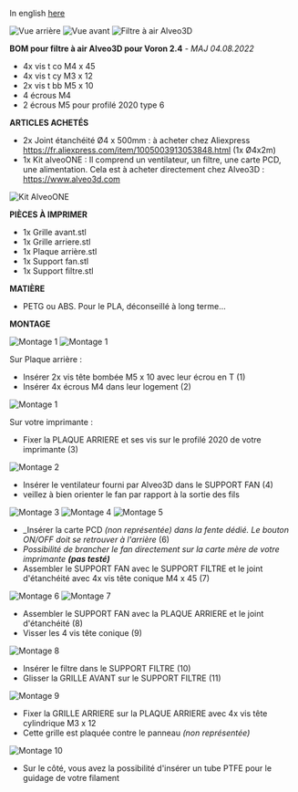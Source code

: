 In english [here](https://github.com/Itzo1978/Voron-2.4/blob/main/VoronMods/Air%20Filter%20Alveo3D%20for%20Voron%202.4/README_EN.md)

![Vue arrière](https://github.com/Itzo1978/Voron-2.4/blob/main/VoronMods/Air%20Filter%20Alveo3D%20for%20Voron%202.4/Images/Image12.png)
![Vue avant](https://github.com/Itzo1978/Voron-2.4/blob/main/VoronMods/Air%20Filter%20Alveo3D%20for%20Voron%202.4/Images/Image13.png)
![Filtre à air Alveo3D](https://github.com/Itzo1978/Voron-2.4/blob/main/VoronMods/Air%20Filter%20Alveo3D%20for%20Voron%202.4/Images/Air%20Filter%20Alveo3D%20for%20Voron%202.4.png)

**BOM pour filtre à air Alveo3D pour Voron 2.4** - _MAJ 04.08.2022_
- 4x vis t co M4 x 45
- 4x vis t cy M3 x 12
- 2x vis t bb M5 x 10
- 4 écrous M4
- 2 écrous M5 pour profilé 2020 type 6


**ARTICLES ACHETÉS**
- 2x Joint étanchéité Ø4 x 500mm : à acheter chez Aliexpress https://fr.aliexpress.com/item/1005003913053848.html (1x Ø4x2m)
- 1x Kit alveoONE : Il comprend un ventilateur, un filtre, une carte PCD, une alimentation. Cela est à acheter directement chez Alveo3D : https://www.alveo3d.com

 ![Kit AlveoONE](https://www.alveo3d.com/wp-content/uploads/2020/01/vignette-produit-non-imprimable-PF-white2425.webp)


**PIÈCES À IMPRIMER**
- 1x Grille avant.stl
- 1x Grille arriere.stl
- 1x Plaque arrière.stl
- 1x Support fan.stl
- 1x Support filtre.stl

  
**MATIÈRE** 
- PETG ou ABS. Pour le PLA, déconseillé à long terme... 


**MONTAGE**

![Montage 1](https://github.com/Itzo1978/Voron-2.4/blob/main/VoronMods/Air%20Filter%20Alveo3D%20for%20Voron%202.4/Images/Image1.png)
![Montage 1](https://github.com/Itzo1978/Voron-2.4/blob/main/VoronMods/Air%20Filter%20Alveo3D%20for%20Voron%202.4/Images/Image2.png)

Sur Plaque arrière :
- Insérer 2x vis tête bombée M5 x 10 avec leur écrou en T (1)
- Insérer 4x écrous M4 dans leur logement (2)


![Montage 1](https://github.com/Itzo1978/Voron-2.4/blob/main/VoronMods/Air%20Filter%20Alveo3D%20for%20Voron%202.4/Images/Image3.png)

Sur votre imprimante :
- Fixer la PLAQUE ARRIERE et ses vis sur le profilé 2020 de votre imprimante (3)


![Montage 2](https://github.com/Itzo1978/Voron-2.4/blob/main/VoronMods/Air%20Filter%20Alveo3D%20for%20Voron%202.4/Images/Image4.png)

- Insérer le ventilateur fourni par Alveo3D dans le SUPPORT FAN (4)
- veillez à bien orienter le fan par rapport à la sortie des fils


![Montage 3](https://github.com/Itzo1978/Voron-2.4/blob/main/VoronMods/Air%20Filter%20Alveo3D%20for%20Voron%202.4/Images/Image5.png)
![Montage 4](https://github.com/Itzo1978/Voron-2.4/blob/main/VoronMods/Air%20Filter%20Alveo3D%20for%20Voron%202.4/Images/Image6.png)
![Montage 5](https://github.com/Itzo1978/Voron-2.4/blob/main/VoronMods/Air%20Filter%20Alveo3D%20for%20Voron%202.4/Images/Image7.png)

- _Insérer la carte PCD _(non représentée) dans la fente dédié. Le bouton ON/OFF doit se retrouver à l'arrière_ (6)
- _Possibilité de brancher le fan directement sur la carte mère de votre imprimante **(pas testé)**_
- Assembler le SUPPORT FAN avec le SUPPORT FILTRE et le joint d'étanchéité avec 4x vis tête conique M4 x 45 (7)


![Montage 6](https://github.com/Itzo1978/Voron-2.4/blob/main/VoronMods/Air%20Filter%20Alveo3D%20for%20Voron%202.4/Images/Image8.png)
![Montage 7](https://github.com/Itzo1978/Voron-2.4/blob/main/VoronMods/Air%20Filter%20Alveo3D%20for%20Voron%202.4/Images/Image9.png)

- Assembler le SUPPORT FAN avec la PLAQUE ARRIERE et le joint d'étanchéité (8)
- Visser les 4 vis tête conique (9)


![Montage 8](https://github.com/Itzo1978/Voron-2.4/blob/main/VoronMods/Air%20Filter%20Alveo3D%20for%20Voron%202.4/Images/Image10.png)

- Insérer le filtre dans le SUPPORT FILTRE (10)
- Glisser la GRILLE AVANT sur le SUPPORT FILTRE (11)


![Montage 9](https://github.com/Itzo1978/Voron-2.4/blob/main/VoronMods/Air%20Filter%20Alveo3D%20for%20Voron%202.4/Images/Image11.png)

- Fixer la GRILLE ARRIERE sur la PLAQUE ARRIERE avec 4x vis tête cylindrique M3 x 12
- Cette grille est plaquée contre le panneau _(non représentée)_


![Montage 10](https://github.com/Itzo1978/Voron-2.4/blob/main/VoronMods/Air%20Filter%20Alveo3D%20for%20Voron%202.4/Images/Image14.png)

- Sur le côté, vous avez la possibilité d'insérer un tube PTFE pour le guidage de votre filament
